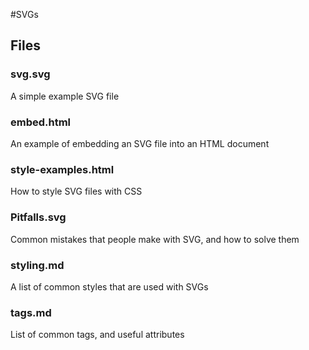 #SVGs

## Files

### svg.svg 
A simple example SVG file

### embed.html
An example of embedding an SVG file into an HTML document

### style-examples.html
How to style SVG files with CSS

### Pitfalls.svg
Common mistakes that people make with SVG, and how to solve them

### styling.md
A list of common styles that are used with SVGs

### tags.md
List of common tags, and useful attributes
